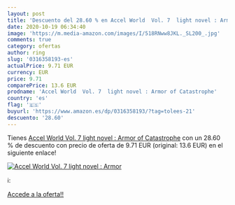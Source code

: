 ```yaml
---
layout: post
title: 'Descuento del 28.60 % en Accel World  Vol. 7  light novel : Armor'
date: 2020-10-19 06:34:40
image: 'https://m.media-amazon.com/images/I/518RNww8JKL._SL200_.jpg'
comments: true
category: ofertas
author: ring
slug: '0316358193-es'
actualPrice: 9.71 EUR
currency: EUR
price: 9.71
comparePrice: 13.6 EUR
prodname: 'Accel World  Vol. 7  light novel : Armor of Catastrophe'
country: 'es'
flag: '🇪🇸'
buyurl: 'https://www.amazon.es/dp/0316358193/?tag=tolees-21'
descuento: '28.60'
---
```


Tienes [Accel World  Vol. 7  light novel : Armor of Catastrophe](https://www.amazon.es/dp/0316358193/?tag=tolees-21) con un 28.60 % de descuento con precio de oferta de 9.71 EUR (original: 13.6 EUR) en el siguiente enlace!

[![Accel World  Vol. 7  light novel : Armor](https://m.media-amazon.com/images/I/518RNww8JKL._SL200_.jpg)](https://www.amazon.es/dp/0316358193/?tag=tolees-21)

ℹ️:


[Accede a la oferta!!](https://www.amazon.es/dp/0316358193/?tag=tolees-21)
